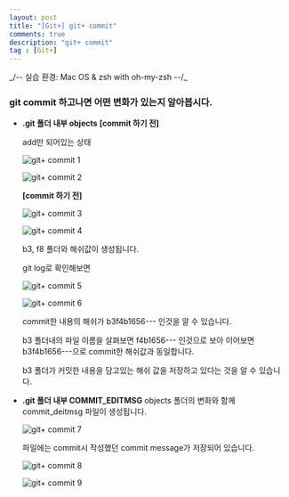 ```yaml
---
layout: post
title: "[Git+] git+ commit"
comments: true
description: "git+ commit"
tag : [Git+]
---
```

<div class="divider"></div>
_/-- 실습 환경: Mac OS & zsh with oh-my-zsh --/_
<div class="divider"></div>

### git commit 하고나면 어떤 변화가 있는지 알아봅시다. 

- **.git 폴더 내부 objects**
    **[commit 하기 전]**

    add만 되어있는 상태 

    ![git+ commit 1](https://krispedia.github.io/assets/images/git+_commit_1.jpg)

    ![git+ commit 2](https://krispedia.github.io/assets/images/git+_commit_2.jpg)

    **[commit 하기 전]**

    ![git+ commit 3](https://krispedia.github.io/assets/images/git+_commit_3.jpg)

    ![git+ commit 4](https://krispedia.github.io/assets/images/git+_commit_4.jpg)

    b3, f8 폴더와 해쉬값이 생성됩니다. <br>

    git log로 확인해보면 

    ![git+ commit 5](https://krispedia.github.io/assets/images/git+_commit_5.jpg)

    ![git+ commit 6](https://krispedia.github.io/assets/images/git+_commit_6.jpg)

    commit한 내용의 해쉬가 b3f4b1656--- 인것을 알 수 있습니다. <br>

    b3 폴더내의 파일 이름을 살펴보면 f4b1656--- 인것으로 보아 이어보면 b3f4b1656---으로 commit한 해쉬값과 동일합니다. <br>

    b3 폴더가 커밋한 내용을 담고있는 해쉬 값을 저장하고 있다는 것을 알 수 있습니다. <br>


- **.git 폴더 내부 COMMIT_EDITMSG**
    objects 폴더의 변화와 함께 commit_deitmsg 파일이 생성됩니다. 

    ![git+ commit 7](https://krispedia.github.io/assets/images/git+_commit_7.jpg)

    파일에는 commit시 작성했던 commit message가 저장되어 있습니다. 

    ![git+ commit 8](https://krispedia.github.io/assets/images/git+_commit_8.jpg)

    ![git+ commit 9](https://krispedia.github.io/assets/images/git+_commit_9.jpg)



